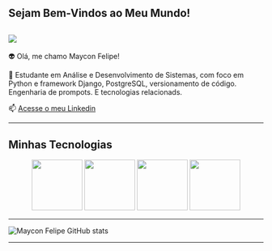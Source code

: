## Sejam Bem-Vindos ao Meu Mundo!

![](https://media.tenor.com/k_FD58xnsicAAAAj/work-internet.gif)
--------------

👽 Olá, me chamo Maycon Felipe!

🎒 Estudante em Análise e Desenvolvimento de Sistemas, com foco em Python e framework Django, PostgreSQL, versionamento de código. Engenharia de prompots. E tecnologias relacionads.

📫 [Acesse o meu Linkedin](https://www.linkedin.com/in/maycon-felipe-ba6939304/)

-----

## Minhas Tecnologias

<p align="center">
<img src ="https://cdn.jsdelivr.net/gh/devicons/devicon@latest/icons/java/java-plain-wordmark.svg" width="100px">
<img src ="https://cdn.jsdelivr.net/gh/devicons/devicon@latest/icons/azuresqldatabase/azuresqldatabase-original.svg" width="100px">
<img src ="https://cdn.jsdelivr.net/gh/devicons/devicon@latest/icons/git/git-plain-wordmark.svg" width="100px">
<img src ="https://cdn.jsdelivr.net/gh/devicons/devicon@latest/icons/github/github-original-wordmark.svg" width="100px">
</p>

------

![Maycon Felipe GitHub stats](https://github-readme-stats.vercel.app/api?username=mayconfp&show_icons=true&theme=radical)

--------
>

<!--
**mayconfp/mayconfp** is a ✨ _special_ ✨ repository because its `README.md` (this file) appears on your GitHub profile.

Here are some ideas to get you started:

- 🔭 I’m currently working on ...
- 🌱 I’m currently learning ...
- 👯 I’m looking to collaborate on ...
- 🤔 I’m looking for help with ...
- 💬 Ask me about ...
- 📫 How to reach me: ...
- 😄 Pronouns: ...
- ⚡ Fun fact: ...
-->
